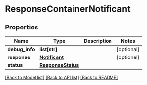 # ResponseContainerNotificant

## Properties
Name | Type | Description | Notes
------------ | ------------- | ------------- | -------------
**debug_info** | **list[str]** |  | [optional] 
**response** | [**Notificant**](Notificant.md) |  | [optional] 
**status** | [**ResponseStatus**](ResponseStatus.md) |  | 

[[Back to Model list]](../README.md#documentation-for-models) [[Back to API list]](../README.md#documentation-for-api-endpoints) [[Back to README]](../README.md)


